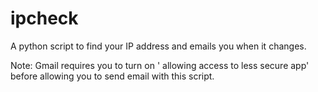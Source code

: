 # ipcheck
A python script to find your IP address and emails you when it changes.

Note: Gmail requires you to turn on ' allowing access to less secure app' before allowing you to send email with this script.
